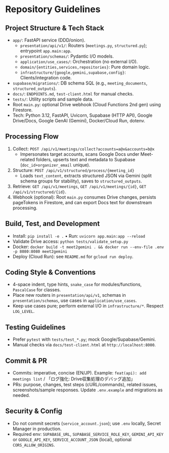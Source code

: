 # Repository Guidelines

## Project Structure & Tech Stack
- `app/`: FastAPI service (DDD/onion).
  - `presentation/api/v1/`: Routers (`meetings.py`, `structured.py`); entrypoint `app.main:app`.
  - `presentation/schemas/`: Pydantic I/O models.
  - `application/use_cases/`: Orchestration (no external I/O).
  - `domain/{entities,services,repositories}`: Pure domain logic.
  - `infrastructure/{google,gemini,supabase,config}`: Clients/integration code.
- `supabase/migrations/`: DB schema SQL (e.g., `meeting_documents`, `structured_outputs`).
- `docs/`: `ENDPOINTS.md`, `test-client.html` for manual checks.
- `tests/`: Utility scripts and sample data.
- Root `main.py`: optional Drive webhook (Cloud Functions 2nd gen) using Firestore.
- Tech: Python 3.12, FastAPI, Uvicorn, Supabase (HTTP API), Google Drive/Docs, Google GenAI (Gemini), Docker/Cloud Run, dotenv.

## Processing Flow
1) Collect: `POST /api/v1/meetings/collect?accounts=a@x&accounts=b@x`
   - Impersonates target accounts, scans Google Docs under Meet-related folders, upserts text and metadata to Supabase (`doc_id+organizer_email` unique).
2) Structure: `POST /api/v1/structured/process/{meeting_id}`
   - Loads `text_content`, extracts structured JSON via Gemini (split schema groups for stability), saves to `structured_outputs`.
3) Retrieve: `GET /api/v1/meetings`, `GET /api/v1/meetings/{id}`, `GET /api/v1/structured/{id}`.
4) Webhook (optional): Root `main.py` consumes Drive changes, persists pageTokens in Firestore, and can export Docs text for downstream processing.

## Build, Test, and Development
- Install: `pip install -e .`  • Run: `uvicorn app.main:app --reload`
- Validate Drive access: `python tests/validate_setup.py`
- Docker: `docker build -t meet2gemini . && docker run --env-file .env -p 8080:8080 meet2gemini`
- Deploy (Cloud Run): see `README.md` for `gcloud run deploy`.

## Coding Style & Conventions
- 4-space indent, type hints, `snake_case` for modules/functions, `PascalCase` for classes.
- Place new routers in `presentation/api/v1`, schemas in `presentation/schemas`, use cases in `application/use_cases`.
- Keep use cases pure; perform external I/O in `infrastructure/*`. Respect `LOG_LEVEL`.

## Testing Guidelines
- Prefer `pytest` with `tests/test_*.py`; mock Google/Supabase/Gemini.
- Manual checks via `docs/test-client.html` at `http://localhost:8000`.

## Commit & PR
- Commits: imperative, concise (EN/JP). Example: `feat(api): add meetings list` / 「ログ強化: Drive収集処理のデバッグ追加」
- PRs: purpose, changes, test steps (cURL/commands), related issues, screenshots/sample responses. Update `.env.example` and migrations as needed.

## Security & Config
- Do not commit secrets (`service_account.json`); use `.env` locally, Secret Manager in production.
- Required env: `SUPABASE_URL`, `SUPABASE_SERVICE_ROLE_KEY`, `GEMINI_API_KEY` or `GOOGLE_API_KEY`, `SERVICE_ACCOUNT_JSON` (local), optional `CORS_ALLOW_ORIGINS`.
